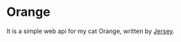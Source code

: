 Orange
=====

It is a simple web api for my cat Orange,
written by [Jersey](https://projects.eclipse.org/projects/ee4j.jersey/).
